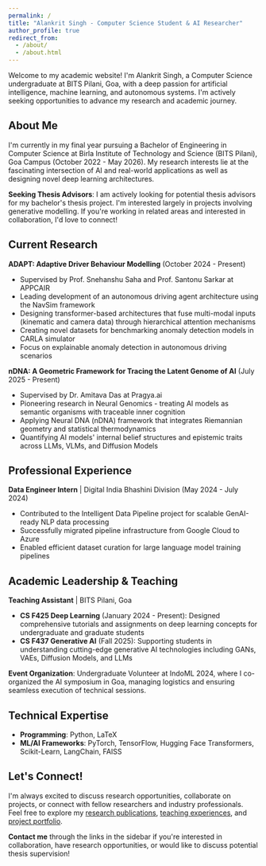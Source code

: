 ```yaml
---
permalink: /
title: "Alankrit Singh - Computer Science Student & AI Researcher"
author_profile: true
redirect_from: 
  - /about/
  - /about.html
---
```


Welcome to my academic website! I'm Alankrit Singh, a Computer Science undergraduate at BITS Pilani, Goa, with a deep passion for artificial intelligence, machine learning, and autonomous systems. I'm actively seeking opportunities to advance my research and academic journey.

## About Me

I'm currently in my final year pursuing a Bachelor of Engineering in Computer Science at Birla Institute of Technology and Science (BITS Pilani), Goa Campus (October 2022 - May 2026). My research interests lie at the fascinating intersection of AI and real-world applications as well as designing novel deep learning architectures.

**Seeking Thesis Advisors**: I am actively looking for potential thesis advisors for my bachelor's thesis project. I'm interested largely in projects involving generative modelling. If you're working in related areas and interested in collaboration, I'd love to connect!

## Current Research

**ADAPT: Adaptive Driver Behaviour Modelling** (October 2024 - Present)
- Supervised by Prof. Snehanshu Saha and Prof. Santonu Sarkar at APPCAIR
- Leading development of an autonomous driving agent architecture using the NavSim framework
- Designing transformer-based architectures that fuse multi-modal inputs (kinematic and camera data) through hierarchical attention mechanisms
- Creating novel datasets for benchmarking anomaly detection models in CARLA simulator
- Focus on explainable anomaly detection in autonomous driving scenarios

**nDNA: A Geometric Framework for Tracing the Latent Genome of AI** (July 2025 - Present)
- Supervised by Dr. Amitava Das at Pragya.ai
- Pioneering research in Neural Genomics - treating AI models as semantic organisms with traceable inner cognition
- Applying Neural DNA (nDNA) framework that integrates Riemannian geometry and statistical thermodynamics
- Quantifying AI models' internal belief structures and epistemic traits across LLMs, VLMs, and Diffusion Models

## Professional Experience

**Data Engineer Intern** | Digital India Bhashini Division (May 2024 - July 2024)
- Contributed to the Intelligent Data Pipeline project for scalable GenAI-ready NLP data processing
- Successfully migrated pipeline infrastructure from Google Cloud to Azure
- Enabled efficient dataset curation for large language model training pipelines

## Academic Leadership & Teaching

**Teaching Assistant** | BITS Pilani, Goa
- **CS F425 Deep Learning** (January 2024 - Present): Designed comprehensive tutorials and assignments on deep learning concepts for undergraduate and graduate students
- **CS F437 Generative AI** (Fall 2025): Supporting students in understanding cutting-edge generative AI technologies including GANs, VAEs, Diffusion Models, and LLMs

**Event Organization**: Undergraduate Volunteer at IndoML 2024, where I co-organized the AI symposium in Goa, managing logistics and ensuring seamless execution of technical sessions.

## Technical Expertise

- **Programming**: Python, LaTeX
- **ML/AI Frameworks**: PyTorch, TensorFlow, Hugging Face Transformers, Scikit-Learn, LangChain, FAISS

## Let's Connect!

I'm always excited to discuss research opportunities, collaborate on projects, or connect with fellow researchers and industry professionals. Feel free to explore my [research publications](/publications/), [teaching experiences](/teaching/), and [project portfolio](/portfolio/).

**Contact me** through the links in the sidebar if you're interested in collaboration, have research opportunities, or would like to discuss potential thesis supervision!
